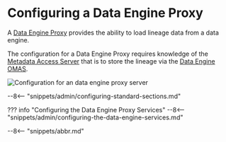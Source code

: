 <!-- SPDX-License-Identifier: CC-BY-4.0 -->
<!-- Copyright Contributors to the ODPi Egeria project. -->


# Configuring a Data Engine Proxy

A [Data Engine Proxy](/concepts/data-engine-proxy) provides the ability to load lineage data from a data engine.  

The configuration for a Data Engine Proxy requires knowledge of the [Metadata Access Server](/concepts/metadata-access-server) that is to store the lineage via the [Data Engine OMAS](/services/omas/data-engine/overview).

![Configuration for an data engine proxy server](/concepts/data-engine-proxy.svg)


--8<-- "snippets/admin/configuring-standard-sections.md"

??? info "Configuring the Data Engine Proxy Services"
    --8<-- "snippets/admin/configuring-the-data-engine-services.md"

    
    
--8<-- "snippets/abbr.md"
